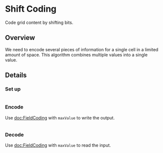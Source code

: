 # Shift Coding

Code grid content by shifting bits.

## Overview

We need to encode several pieces of information for a single cell in a limited amount of space.
This algorithm combines multiple values into a single value.

## Details

### Set up

```
```


### Encode

Use <doc:FieldCoding> with `maxValue` to write the output.

```
```

### Decode

Use <doc:FieldCoding> with `maxValue` to read the input.

```
```
